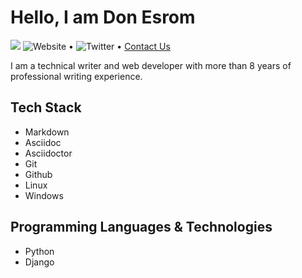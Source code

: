 # Hello, I am Don Esrom

[<img src="https://img.shields.io/badge/Website-Content-brightgreen.svg?logo=LOGO">](<https://www.donesrom.hashnode.dev>)
![Website](http://www.donesrom.hashnode.dev) • ![Twitter](https://twitter.com/Donesrom) • [Contact Us](mailto:donesrom@gmail.com)

I am a technical writer and web developer with more than 8 years of professional writing experience. 

## Tech Stack
- Markdown
- Asciidoc
- Asciidoctor
- Git
- Github
- Linux
- Windows

## Programming Languages & Technologies 
- Python
- Django

<!---
Donesrom/Donesrom is a ✨ special ✨ repository because its `README.md` (this file) appears on your GitHub profile.
You can click the Preview link to take a look at your changes.
--->
